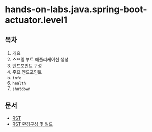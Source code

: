 # hands-on-labs.java.spring-boot-actuator.level1

## 목차

1. 개요
2. 스프링 부트 애플리케이션 생성
3. 엔드포인트 구성
4. 주요 엔드포인트
5. `info`
6. `health`
7. `shutdown`

## 문서

* [RST](http://docutils.sourceforge.net/rst.html)
* [RST 환경구성 및 빌드](site/README.md)